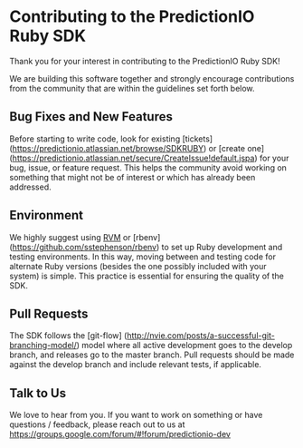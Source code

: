 # Contributing to the PredictionIO Ruby SDK

Thank you for your interest in contributing to the PredictionIO Ruby SDK!

We are building this software together and strongly encourage contributions
from the community that are within the guidelines set forth below.

## Bug Fixes and New Features

Before starting to write code, look for existing [tickets]
(https://predictionio.atlassian.net/browse/SDKRUBY) or [create one]
(https://predictionio.atlassian.net/secure/CreateIssue!default.jspa)
for your bug, issue, or feature request. This helps the community
avoid working on something that might not be of interest or which
has already been addressed.

## Environment

We highly suggest using [RVM](https://rvm.io/) or [rbenv]
(https://github.com/sstephenson/rbenv) to set up Ruby development and
testing environments. In this way, moving between and testing code for
alternate Ruby versions (besides the one possibly included with your
system) is simple. This practice is essential for ensuring the quality
of the SDK.

## Pull Requests

The SDK follows the [git-flow]
(http://nvie.com/posts/a-successful-git-branching-model/) model where all
active development goes to the develop branch, and releases go to the master
branch. Pull requests should be made against the develop branch and include
relevant tests, if applicable.

## Talk to Us

We love to hear from you. If you want to work on something or have
questions / feedback, please reach out to us at
https://groups.google.com/forum/#!forum/predictionio-dev
